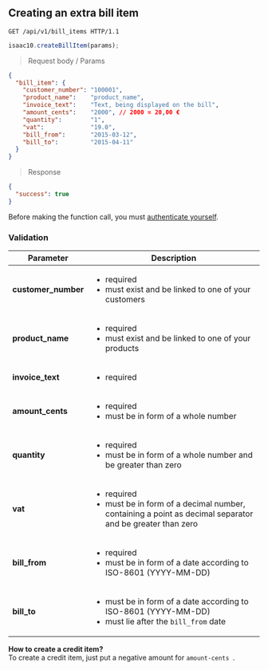 ## Creating an extra bill item

```http
GET /api/v1/bill_items HTTP/1.1
```

```javascript
isaac10.createBillItem(params);
```

> Request body / Params

```json
{
  "bill_item": {
    "customer_number": "100001",                                
    "product_name":    "product_name",                           
    "invoice_text":    "Text, being displayed on the bill",  
    "amount_cents":    "2000", // 2000 = 20,00 €                  
    "quantity":        "1",                                    
    "vat":             "19.0",                                  
    "bill_from":       "2015-03-12",                            
    "bill_to":         "2015-04-11"                            
  }
}
```


> Response

```json
{
  "success": true
}
```


<aside class="success">
Before making the function call, you must <a href= "#merchant-authentication"> authenticate yourself</a>.
</aside>

### Validation

Parameter | Description
----------|-------------
**customer_number** | <ul> <li>required </li> <li>must exist and be linked to one of your customers </li>  </ul>
**product_name** | <ul> <li>required </li> <li>must exist and be linked to one of your products </li>  </ul>
**invoice_text** | <ul> <li>required </li> </ul>
**amount_cents** | <ul> <li>required </li> <li> must be in form of a whole number </li> </ul>
**quantity** | <ul> <li>required </li> <li> must be in form of a whole number and be greater than zero</li> </ul>
**vat** | <ul> <li>required </li> <li> must be in form of a decimal number, containing a point as decimal separator and be greater than zero</li> </ul>
**bill_from** | <ul> <li>required </li> <li> must be in form of a date according to ISO-8601 (YYYY-MM-DD)</li> </ul>
**bill_to** | <ul> <li> must be in form of a date according to ISO-8601 (YYYY-MM-DD)</li> <li>must lie after the `bill_from` date </li> </ul>

<aside class="notice">
<strong> How to create a credit item?</strong><br>
To create a credit item, just put a negative amount for <code>amount-cents </code>.
</aside>
